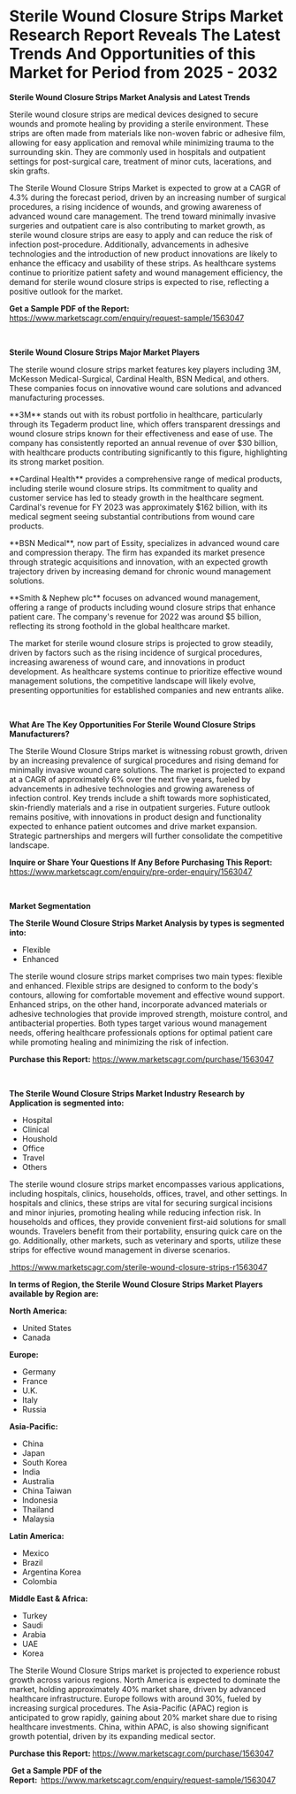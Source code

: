 <p><h1>Sterile Wound Closure Strips Market Research Report Reveals The Latest Trends And Opportunities of this Market for Period from 2025 - 2032</h1></p><p><strong>Sterile Wound Closure Strips Market Analysis and Latest Trends</strong></p>
<p><p>Sterile wound closure strips are medical devices designed to secure wounds and promote healing by providing a sterile environment. These strips are often made from materials like non-woven fabric or adhesive film, allowing for easy application and removal while minimizing trauma to the surrounding skin. They are commonly used in hospitals and outpatient settings for post-surgical care, treatment of minor cuts, lacerations, and skin grafts.</p><p>The Sterile Wound Closure Strips Market is expected to grow at a CAGR of 4.3% during the forecast period, driven by an increasing number of surgical procedures, a rising incidence of wounds, and growing awareness of advanced wound care management. The trend toward minimally invasive surgeries and outpatient care is also contributing to market growth, as sterile wound closure strips are easy to apply and can reduce the risk of infection post-procedure. Additionally, advancements in adhesive technologies and the introduction of new product innovations are likely to enhance the efficacy and usability of these strips. As healthcare systems continue to prioritize patient safety and wound management efficiency, the demand for sterile wound closure strips is expected to rise, reflecting a positive outlook for the market.</p></p>
<p><strong>Get a Sample PDF of the Report:&nbsp;</strong> <a href="https://www.marketscagr.com/enquiry/request-sample/1563047?utm_campaign=3217&utm_medium=2&utm_source=Github&utm_content=ia&utm_term=13042025&utm_id=sterile-wound-closure-strips">https://www.marketscagr.com/enquiry/request-sample/1563047</a></p>
<p>&nbsp;</p>
<p><strong>Sterile Wound Closure Strips Major Market Players</strong></p>
<p><p>The sterile wound closure strips market features key players including 3M, McKesson Medical-Surgical, Cardinal Health, BSN Medical, and others. These companies focus on innovative wound care solutions and advanced manufacturing processes. </p><p>**3M** stands out with its robust portfolio in healthcare, particularly through its Tegaderm product line, which offers transparent dressings and wound closure strips known for their effectiveness and ease of use. The company has consistently reported an annual revenue of over $30 billion, with healthcare products contributing significantly to this figure, highlighting its strong market position.</p><p>**Cardinal Health** provides a comprehensive range of medical products, including sterile wound closure strips. Its commitment to quality and customer service has led to steady growth in the healthcare segment. Cardinal's revenue for FY 2023 was approximately $162 billion, with its medical segment seeing substantial contributions from wound care products.</p><p>**BSN Medical**, now part of Essity, specializes in advanced wound care and compression therapy. The firm has expanded its market presence through strategic acquisitions and innovation, with an expected growth trajectory driven by increasing demand for chronic wound management solutions.</p><p>**Smith & Nephew plc** focuses on advanced wound management, offering a range of products including wound closure strips that enhance patient care. The company's revenue for 2022 was around $5 billion, reflecting its strong foothold in the global healthcare market.</p><p>The market for sterile wound closure strips is projected to grow steadily, driven by factors such as the rising incidence of surgical procedures, increasing awareness of wound care, and innovations in product development. As healthcare systems continue to prioritize effective wound management solutions, the competitive landscape will likely evolve, presenting opportunities for established companies and new entrants alike.</p></p>
<p>&nbsp;</p>
<p><strong>What Are The Key Opportunities For Sterile Wound Closure Strips Manufacturers?</strong></p>
<p><p>The Sterile Wound Closure Strips market is witnessing robust growth, driven by an increasing prevalence of surgical procedures and rising demand for minimally invasive wound care solutions. The market is projected to expand at a CAGR of approximately 6% over the next five years, fueled by advancements in adhesive technologies and growing awareness of infection control. Key trends include a shift towards more sophisticated, skin-friendly materials and a rise in outpatient surgeries. Future outlook remains positive, with innovations in product design and functionality expected to enhance patient outcomes and drive market expansion. Strategic partnerships and mergers will further consolidate the competitive landscape.</p></p>
<p><strong>Inquire or Share Your Questions If Any Before Purchasing This Report:</strong> <a href="https://www.marketscagr.com/enquiry/pre-order-enquiry/1563047?utm_campaign=3217&utm_medium=2&utm_source=Github&utm_content=ia&utm_term=13042025&utm_id=sterile-wound-closure-strips">https://www.marketscagr.com/enquiry/pre-order-enquiry/1563047</a></p>
<p>&nbsp;</p>
<p><strong>Market Segmentation</strong></p>
<p><strong>The Sterile Wound Closure Strips Market Analysis by types is segmented into:</strong></p>
<p><ul><li>Flexible</li><li>Enhanced</li></ul></p>
<p><p>The sterile wound closure strips market comprises two main types: flexible and enhanced. Flexible strips are designed to conform to the body's contours, allowing for comfortable movement and effective wound support. Enhanced strips, on the other hand, incorporate advanced materials or adhesive technologies that provide improved strength, moisture control, and antibacterial properties. Both types target various wound management needs, offering healthcare professionals options for optimal patient care while promoting healing and minimizing the risk of infection.</p></p>
<p><strong>Purchase this Report:&nbsp;</strong><a href="https://www.marketscagr.com/purchase/1563047?utm_campaign=3217&utm_medium=2&utm_source=Github&utm_content=ia&utm_term=13042025&utm_id=sterile-wound-closure-strips">https://www.marketscagr.com/purchase/1563047</a></p>
<p>&nbsp;</p>
<p><strong>The Sterile Wound Closure Strips Market Industry Research by Application is segmented into:</strong></p>
<p><ul><li>Hospital</li><li>Clinical</li><li>Houshold</li><li>Office</li><li>Travel</li><li>Others</li></ul></p>
<p><p>The sterile wound closure strips market encompasses various applications, including hospitals, clinics, households, offices, travel, and other settings. In hospitals and clinics, these strips are vital for securing surgical incisions and minor injuries, promoting healing while reducing infection risk. In households and offices, they provide convenient first-aid solutions for small wounds. Travelers benefit from their portability, ensuring quick care on the go. Additionally, other markets, such as veterinary and sports, utilize these strips for effective wound management in diverse scenarios.</p></p>
<p><a href="https://www.marketscagr.com/sterile-wound-closure-strips-r1563047?utm_campaign=3217&utm_medium=2&utm_source=Github&utm_content=ia&utm_term=13042025&utm_id=sterile-wound-closure-strips">&nbsp;https://www.marketscagr.com/sterile-wound-closure-strips-r1563047</a></p>
<p><strong>In terms of Region, the Sterile Wound Closure Strips Market Players available by Region are:</strong></p>
<p>
    <p> <strong> North America: </strong>
        <ul>
            <li>United States</li>
            <li>Canada</li>
        </ul>
        </p> 
    <p> <strong> Europe: </strong>
        <ul>
            <li>Germany</li>
            <li>France</li>
            <li>U.K.</li>
            <li>Italy</li>
            <li>Russia</li>
        </ul>
        </p> 
    <p> <strong> Asia-Pacific: </strong>
        <ul>
            <li>China</li>
            <li>Japan</li>
            <li>South Korea</li>
            <li>India</li>
            <li>Australia</li>
            <li>China Taiwan</li>
            <li>Indonesia</li>
            <li>Thailand</li>
            <li>Malaysia</li>
        </ul>
        </p> 
    <p> <strong> Latin America: </strong>
        <ul>
            <li>Mexico</li>
            <li>Brazil</li>
            <li>Argentina Korea</li>
            <li>Colombia</li>
        </ul>
        </p> 
    <p> <strong> Middle East & Africa: </strong>
        <ul>
            <li>Turkey</li>
            <li>Saudi</li>
            <li>Arabia</li>
            <li>UAE</li>
            <li>Korea</li>
        </ul>
    </p>
    </p>
<p><p>The Sterile Wound Closure Strips market is projected to experience robust growth across various regions. North America is expected to dominate the market, holding approximately 40% market share, driven by advanced healthcare infrastructure. Europe follows with around 30%, fueled by increasing surgical procedures. The Asia-Pacific (APAC) region is anticipated to grow rapidly, gaining about 20% market share due to rising healthcare investments. China, within APAC, is also showing significant growth potential, driven by its expanding medical sector.</p></p>
<p><strong>Purchase this Report: </strong><a href="https://www.marketscagr.com/purchase/1563047?utm_campaign=3217&utm_medium=2&utm_source=Github&utm_content=ia&utm_term=13042025&utm_id=sterile-wound-closure-strips">https://www.marketscagr.com/purchase/1563047</a></p>
<p>&nbsp;<strong>Get a Sample PDF of the Report:&nbsp;&nbsp;</strong><a href="https://www.marketscagr.com/enquiry/request-sample/1563047?utm_campaign=3217&utm_medium=2&utm_source=Github&utm_content=ia&utm_term=13042025&utm_id=sterile-wound-closure-strips">https://www.marketscagr.com/enquiry/request-sample/1563047</a></p>
<p><strong></strong></p>
<p><p></p><p></p><p></p></p>